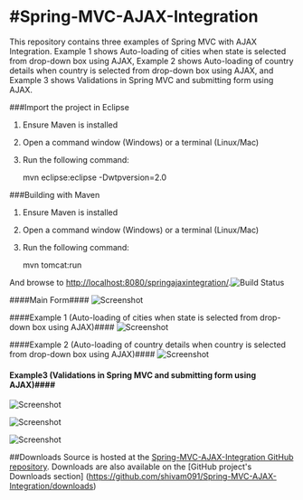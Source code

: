 #Spring-MVC-AJAX-Integration
===========
This repository contains three examples of Spring MVC with AJAX Integration. Example 1 shows Auto-loading of cities when state is selected from drop-down box using AJAX, Example 2 shows Auto-loading of country details when country is selected from drop-down box using AJAX, and Example 3 shows Validations in Spring MVC and submitting form using AJAX.

###Import the project in Eclipse
1. Ensure Maven is installed
2. Open a command window (Windows) or a terminal (Linux/Mac)
3. Run the following command:

	mvn eclipse:eclipse -Dwtpversion=2.0

###Building with Maven
1. Ensure Maven is installed
2. Open a command window (Windows) or a terminal (Linux/Mac)
3. Run the following command:

	mvn tomcat:run
	
And browse to [http://localhost:8080/springajaxintegration/](http://localhost:8080/springajaxintegration/).![Build Status](http://i1272.photobucket.com/albums/y389/harshal091/passing_zpsb61e9184.png?t=1408901662)

####Main Form####
![Screenshot](http://i1272.photobucket.com/albums/y389/harshal091/Github/MainForm_zps40dbdd16.png)

####Example 1 (Auto-loading of cities when state is selected from drop-down box using AJAX)####
![Screenshot](http://i1272.photobucket.com/albums/y389/harshal091/Github/Example1_zps6d2cc866.png)

####Example 2 (Auto-loading of country details when country is selected from drop-down box using AJAX)####
![Screenshot](http://i1272.photobucket.com/albums/y389/harshal091/Github/Example2_zpsc59d0359.png)

#### Example3 (Validations in Spring MVC and submitting form using AJAX)####

![Screenshot](http://i1272.photobucket.com/albums/y389/harshal091/Github/Example3FailedValidations_zpsb0e5fe01.png)

![Screenshot](http://i1272.photobucket.com/albums/y389/harshal091/Github/Example3PassedValidations_zpsf1a689ef.png)

![Screenshot](http://i1272.photobucket.com/albums/y389/harshal091/Github/Example3AJAXsubmit_zpsc055989a.png)

##Downloads
Source is hosted at the [Spring-MVC-AJAX-Integration GitHub repository](https://github.com/shivam091/Spring-MVC-AJAX-Integration.git). 
Downloads are also available on the [GitHub project's Downloads section] (https://github.com/shivam091/Spring-MVC-AJAX-Integration/downloads)


